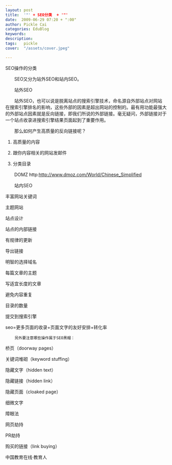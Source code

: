 ```yaml
---
layout: post  
title:  '"' + SEO分类  + '"'
date:  2009-06-29 07:20 + ":00" 
author: Pickle Cai  
categories: EduBlog  
keywords: 
description:   
tags:	pickle   
cover:  "/assets/cover.jpeg"  

---  
```

    
SEO操作的分类



　　SEO又分为站外SEO和站内SEO。 





 



　　站外SEO





　　站外SEO，也可以说是脱离站点的搜索引擎技术，命名源自外部站点对网站在搜索引擎排名的影响，这些外部的因素是超出网站的控制的。最有用功能最强大的外部站点因素就是反向链接，即我们所说的外部链接。毫无疑问，外部链接对于一个站点收录进搜索引擎结果页面起到了重要作用。



　　那么如何产生高质量的反向链接呢？







1. 高质量的内容 

2. 跟你内容相关的网站发邮件 

3. 分类目录

 





　　DOMZ http:http://www.dmoz.com/World/Chinese_Simplified 



 





　　站内SEO





丰富网站关键词 

主题网站 

站点设计 



站点的内部链接　　 



有规律的更新　　 



导出链接　　 

明智的选择域名 

每篇文章的主题 

写适宜长度的文章　　 



避免内容重复



目录的数量



提交到搜索引擎

seo=更多页面的收录+页面文字的友好安排+转化率

        另外要注意哪些操作属于SEO黑帽：





桥页（doorway pages） 

关键词堆砌（keyword stuffing） 

隐藏文字（hidden text） 

隐藏链接（hidden link） 

隐藏页面（cloaked page） 

细微文字 

障眼法 

网页劫持 

PR劫持 

购买的链接（link buying）

		    
 中国教育在线·教育人

